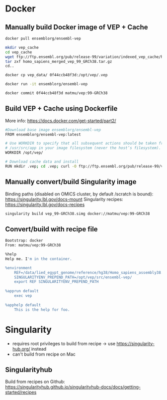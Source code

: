 # Docker

## Manually build Docker image of VEP + Cache

```bash
docker pull ensemblorg/ensembl-vep

mkdir vep_cache
cd vep_cache
wget ftp://ftp.ensembl.org/pub/release-99/variation/indexed_vep_cache/homo_sapiens_merged_vep_99_GRCh38.tar.gz
tar zxf homo_sapiens_merged_vep_99_GRCh38.tar.gz
cd..

docker cp vep_data/ 0f44ccb48f3d:/opt/vep/.vep

docker run -it ensemblorg/ensembl-vep

docker commit 0f44ccb48f3d matmu/vep:99-GRCh38
```

## Build VEP + Cache using Dockerfile

More info: https://docs.docker.com/get-started/part2/

```bash
#Download base image ensemblorg/ensembl-vep
FROM ensemblorg/ensembl-vep:latest

# Use WORKDIR to specify that all subsequent actions should be taken from the directory 
# /usr/src/app in your image filesystem (never the host’s filesystem).
WORKDIR /opt/vep/

# Download cache data and install
RUN mkdir .vep; cd .vep; curl -O ftp://ftp.ensembl.org/pub/release-99/variation/vep/homo_sapiens_vep_99_GRCh38.tar.gz && tar xzf homo_sapiens_vep_99_GRCh38.tar.gz && rm homo_sapiens_vep_99_GRCh38.tar.gz
```



## Manually convert/build Singularity image

Binding paths (disabled on OMICS cluster, by default /scratch is bound): https://singularity.lbl.gov/docs-mount
Singularity recipes: https://singularity.lbl.gov/docs-recipes

```bash
singularity build vep_99-GRCh38.simg docker://matmu/vep:99-GRCh38
```


## Convert/build with recipe file

```bash
Bootstrap: docker
From: matmu/vep:99-GRCh38

%help
Help me. I'm in the container.

%environment
    REF=/data/lied_egypt_genome/reference/hg38/Homo_sapiens_assembly38.fasta
    SINGULARITYENV_PREPEND_PATH=/opt/vep/src/ensembl-vep/
    export REF SINGULARITYENV_PREPEND_PATH
    
%apprun default
    exec vep 
    
%apphelp default
    This is the help for foo.
```

# Singularity
* requires root privileges to build from recipe -> use https://singularity-hub.org/ instead
* can't build from recipe on Mac

## Singularityhub
Build from recipes on Github: https://singularityhub.github.io/singularityhub-docs/docs/getting-started/recipes
